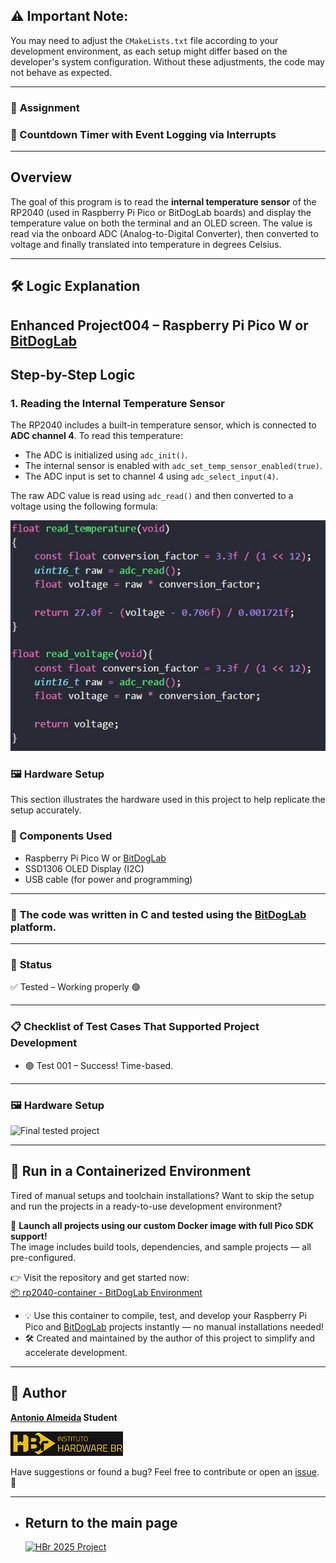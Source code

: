 ## ⚠️ Important Note:
You may need to adjust the `CMakeLists.txt` file according to your development environment, as each setup might differ based on the developer's system configuration. Without these adjustments, the code may not behave as expected.

---

### 🚀 **Assignment**

### 📌 Countdown Timer with Event Logging via Interrupts

---

## Overview

The goal of this program is to read the **internal temperature sensor** of the RP2040 (used in Raspberry Pi Pico or BitDogLab boards) and display the temperature value on both the terminal and an OLED screen. The value is read via the onboard ADC (Analog-to-Digital Converter), then converted to voltage and finally translated into temperature in degrees Celsius.

---

## 🛠️ Logic Explanation

## Enhanced Project004 – Raspberry Pi Pico W or [BitDogLab](https://github.com/BitDogLab)

## Step-by-Step Logic

### 1. **Reading the Internal Temperature Sensor**

The RP2040 includes a built-in temperature sensor, which is connected to **ADC channel 4**. To read this temperature:

- The ADC is initialized using `adc_init()`.
- The internal sensor is enabled with `adc_set_temp_sensor_enabled(true)`.
- The ADC input is set to channel 4 using `adc_select_input(4)`.

The raw ADC value is read using `adc_read()` and then converted to a voltage using the following formula:

![Read Temperature](./assets/code.jpg)

### 🖼️ Hardware Setup

This section illustrates the hardware used in this project to help replicate the setup accurately.

### 🔧 Components Used

- Raspberry Pi Pico W or [BitDogLab](https://github.com/BitDogLab)
- SSD1306 OLED Display (I2C)
- USB cable (for power and programming)

---

### 📝 **The code was written in C and tested using the [BitDogLab](https://github.com/BitDogLab) platform.**

---

### 🔧 **Status**

✅ Tested – Working properly 🟢

---

### 📋 **Checklist of Test Cases That Supported Project Development**

- 🟢 Test 001 – Success! Time-based.

---

### 🖼️ Hardware Setup

![Final tested project](./assets/project005.gif)

---

## 🐳 Run in a Containerized Environment

Tired of manual setups and toolchain installations? Want to skip the setup and run the projects in a ready-to-use development environment?

🚀 **Launch all projects using our custom Docker image with full Pico SDK support!**  
The image includes build tools, dependencies, and sample projects — all pre-configured.

👉 Visit the repository and get started now:  
[📦 rp2040-container - BitDogLab Environment](https://github.com/alfecjo/rp2040-container)

- 💡 Use this container to compile, test, and develop your Raspberry Pi Pico and [BitDogLab](https://github.com/BitDogLab) projects instantly — no manual installations needed!
- 🛠️ Created and maintained by the author of this project to simplify and accelerate development.

---

## 👤 Author
**[Antonio Almeida](https://alfecjo.github.io/) Student**

![HBr](./assets/hbr.jpg)

Have suggestions or found a bug?
Feel free to contribute or open an [issue](https://github.com/alfecjo/antonio_almeida_embarcatech_HBr_2025/issues). 🚀

---

- ## Return to the main page
  [![HBr 2025 Project](https://img.shields.io/badge/HBr_2025_Project-000000?style=for-the-badge&logo=github&logoColor=white)](https://github.com/alfecjo/antonio_almeida_embarcatech_HBr_2025)
